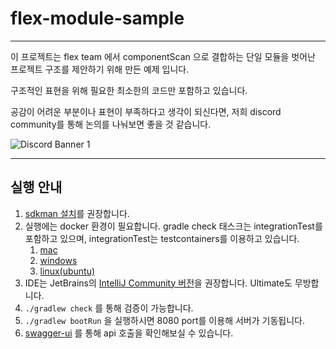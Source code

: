 # flex-module-sample
---

이 프로젝트는 flex team 에서 componentScan 으로 결합하는 단일 모듈을 벗어난 프로젝트 구조를 제안하기 위해 만든 예제 입니다.

구조적인 표현을 위해 필요한 최소한의 코드만 포함하고 있습니다.

공감이 어려운 부분이나 표현이 부족하다고 생각이 되신다면, 저희 discord community를 통해 논의를 나눠보면 좋을 것 같습니다. 

![Discord Banner 1](https://discord.com/api/guilds/1377214678945759252/widget.png?style=banner1)


---

## 실행 안내

1. [sdkman 설치](https://sdkman.io/install/)를 권장합니다.
2. 실행에는 docker 환경이 필요합니다. gradle check 태스크는 integrationTest를 포함하고 있으며, integrationTest는 testcontainers를 이용하고 있습니다.
   1. [mac](https://docs.docker.com/desktop/setup/install/mac-install/)
   2. [windows](https://docs.docker.com/desktop/setup/install/windows-install/)
   3. [linux(ubuntu)](https://docs.docker.com/desktop/setup/install/linux/ubuntu/)
3. IDE는 JetBrains의 [IntelliJ Community 버전](https://www.jetbrains.com/help/idea/installation-guide.html)을 권장합니다. Ultimate도 무방합니다.
4. `./gradlew check` 를 통해 검증이 가능합니다.
5. `./gradlew bootRun` 을 실행하시면 8080 port를 이용해 서버가 기동됩니다. 
6. [swagger-ui](http://localhost:8080/swagger-ui.html) 를 통해 api 호출을 확인해보실 수 있습니다.  
